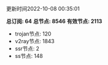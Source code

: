 更新时间2022-10-08 00:35:01

**总订阅: 64**
**总节点: 8546**
**有效节点: 2113**
- trojan节点: 120
- v2ray节点: 1843
- ssr节点: 2
- ss节点: 148
